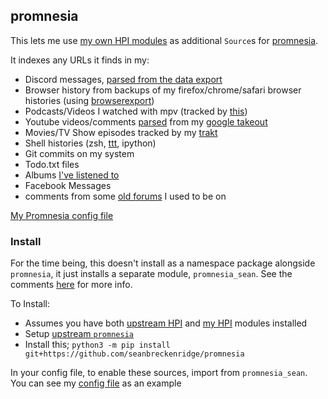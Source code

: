 ## promnesia

This lets me use [my own HPI modules](https://github.com/seanbreckenridge/HPI) as additional `Source`s for [promnesia](https://github.com/karlicoss/promnesia).

It indexes any URLs it finds in my:

- Discord messages, [parsed from the data export](https://github.com/seanbreckenridge/discord_data)
- Browser history from backups of my firefox/chrome/safari browser histories (using [browserexport](https://github.com/seanbreckenridge/browserexport))
- Podcasts/Videos I watched with mpv (tracked by [this](https://github.com/seanbreckenridge/mpv-history-daemon))
- Youtube videos/comments [parsed](https://github.com/seanbreckenridge/HPI/tree/master/my/google) from my [google takeout](https://takeout.google.com/)
- Movies/TV Show episodes tracked by my [trakt](https://github.com/seanbreckenridge/traktexport)
- Shell histories (zsh, [ttt](https://github.com/seanbreckenridge/ttt), ipython)
- Git commits on my system
- Todo.txt files
- Albums [I've listened to](https://sean.fish/s/albums)
- Facebook Messages
- comments from some [old forums](https://github.com/seanbreckenridge/forum_parser) I used to be on

[My Promnesia config file](https://sean.fish/d/promnesia/config.py?dark)

### Install

For the time being, this doesn't install as a namespace package alongside `promnesia`, it just installs a separate module, `promnesia_sean`. See the comments [here](https://github.com/karlicoss/promnesia/pull/225) for more info.

To Install:

- Assumes you have both [upstream HPI](https://github.com/karlicoss/HPI) and [my HPI](https://github.com/seanbreckenridge/HPI) modules installed
- Setup [upstream `promnesia`](https://github.com/karlicoss/promnesia)
- Install this; `python3 -m pip install git+https://github.com/seanbreckenridge/promnesia`

In your config file, to enable these sources, import from `promnesia_sean`. You can see my [config file](https://sean.fish/d/promnesia/config.py?dark) as an example
